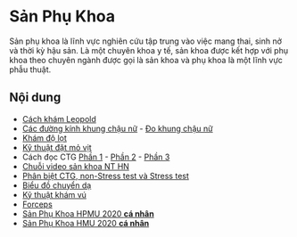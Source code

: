 # Sản Phụ Khoa

Sản phụ khoa là lĩnh vực nghiên cứu tập trung vào việc mang thai, sinh nở và thời kỳ hậu sản. Là một chuyên khoa y tế, sản khoa được kết hợp với phụ khoa theo chuyên ngành được gọi là sản khoa và phụ khoa là một lĩnh vực phẫu thuật.

## Nội dung

- [Cách khám Leopold](https://youtu.be/T9e_YNghBDI)
- [Các đường kính khung chậu nữ](https://youtu.be/VPjnpBySIM0) - [Đo khung chậu nữ](https://youtu.be/n9-8eiCJfYA)
- [Khám độ lọt](https://youtu.be/Qy6tZ0nfR_A)
- [Kỹ thuật đặt mỏ vịt](https://youtu.be/745NZtPUDTA)
- Cách đọc CTG [Phần 1](https://youtu.be/RJ5TtZok9lE) - [Phần 2](https://youtu.be/5UePgkNZB0Q) - [Phần 3](https://youtu.be/7tXFadmOsag)
- [Chuỗi video sản khoa NT HN](https://www.youtube.com/playlist?list=PLsX9YI_-aQiUD8bAvUhDe2vN9KJCiAhUw)
- [Phân biệt CTG, non-Stress test và Stress test](https://youtu.be/wJiG_HhUpkw)
- [Biểu đồ chuyển dạ](https://youtu.be/1mnJYf5jCiY)
- [Kỹ thuật khám vú](https://youtu.be/745NZtPUDTA)
- [Forceps](https://youtu.be/_InLgIcaNcA)
- [Sản Phụ Khoa HPMU 2020 **cá nhân**](https://youtube.com/playlist?list=PLL1t1-UomvZ-6rAUmbDeFTAqfVwkjijbC)
- [Sản Phụ Khoa HMU 2020 **cá nhân**](https://youtube.com/playlist?list=PLL1t1-UomvZ_LTucKsiTVLxU0_IStehl4)
